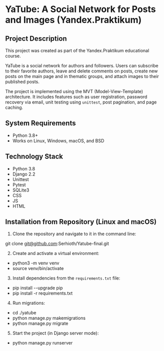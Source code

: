 # YaTube: A Social Network for Posts and Images (Yandex.Praktikum)

## Project Description
This project was created as part of the Yandex.Praktikum educational course.

YaTube is a social network for authors and followers. Users can subscribe to their favorite authors, leave and delete comments on posts, create new posts on the main page and in thematic groups, and attach images to their published posts.

The project is implemented using the MVT (Model-View-Template) architecture. It includes features such as user registration, password recovery via email, unit testing using `unittest`, post pagination, and page caching.

## System Requirements
- Python 3.8+
- Works on Linux, Windows, macOS, and BSD

## Technology Stack
- Python 3.8
- Django 2.2
- Unittest
- Pytest
- SQLite3
- CSS
- JS
- HTML

## Installation from Repository (Linux and macOS)
1. Clone the repository and navigate to it in the command line:

git clone git@github.com:Serhioth/Yatube-final.git


2. Create and activate a virtual environment:

- python3 -m venv venv
- source venv/bin/activate

3. Install dependencies from the `requirements.txt` file:

- pip install --upgrade pip
- pip install -r requirements.txt


4. Run migrations:

- cd ./yatube
- python manage.py makemigrations
- python manage.py migrate

5. Start the project (in Django server mode):

- python manage.py runserver

